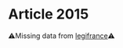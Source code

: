 # Article 2015

⚠️Missing data from [legifrance](https://www.legifrance.gouv.fr/codes/article_lc/LEGIARTI000006445373)⚠️